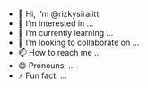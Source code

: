- 👋 Hi, I’m @rizkysiraiitt
- 👀 I’m interested in ...
- 🌱 I’m currently learning ...
- 💞️ I’m looking to collaborate on ...
- 📫 How to reach me ...
- 😄 Pronouns: ...
- ⚡ Fun fact: ...

<!---
rizkysiraiitt/rizkysiraiitt is a ✨ special ✨ repository because its `README.md` (this file) appears on your GitHub profile.
You can click the Preview link to take a look at your changes.
--->
